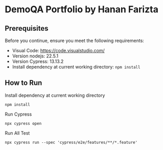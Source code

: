 # DemoQA Portfolio by Hanan Farizta

## **Prerequisites**

Before you continue, ensure you meet the following requirements:

- Visual Code: https://code.visualstudio.com/
- Version nodejs: 22.5.1
- Version Cypress: 13.13.2
- Install dependency at current working directory: `npm install`

## **How to Run**

Install dependency at current working directory

```
npm install
```

Run Cypress

```
npx cypress open
```

Run All Test

```
npx cypress run --spec 'cypress/e2e/features/**/*.feature'
```
